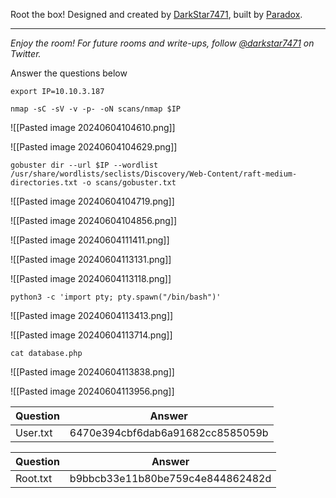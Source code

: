 Root the box! Designed and created by [DarkStar7471](https://tryhackme.com/p/DarkStar7471), built by [Paradox](https://tryhackme.com/p/Paradox).

----------------------------------------------------

_Enjoy the room! For future rooms and write-ups, follow [@darkstar7471](https://twitter.com/darkstar7471) on Twitter._

Answer the questions below


```
export IP=10.10.3.187
```

```
nmap -sC -sV -v -p- -oN scans/nmap $IP
```

![[Pasted image 20240604104610.png]]


![[Pasted image 20240604104629.png]]


```
gobuster dir --url $IP --wordlist /usr/share/wordlists/seclists/Discovery/Web-Content/raft-medium-directories.txt -o scans/gobuster.txt
```

![[Pasted image 20240604104719.png]]


![[Pasted image 20240604104856.png]]


![[Pasted image 20240604111411.png]]


![[Pasted image 20240604113131.png]]

![[Pasted image 20240604113118.png]]

```
python3 -c 'import pty; pty.spawn("/bin/bash")'
```


![[Pasted image 20240604113413.png]]



![[Pasted image 20240604113714.png]]

```
cat database.php
```

![[Pasted image 20240604113838.png]]


![[Pasted image 20240604113956.png]]

| Question | Answer                           |
| -------- | -------------------------------- |
| User.txt | 6470e394cbf6dab6a91682cc8585059b |


| Question | Answer                           |
| -------- | -------------------------------- |
| Root.txt | b9bbcb33e11b80be759c4e844862482d |
